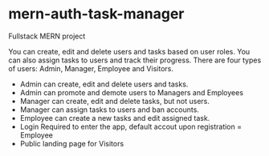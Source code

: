 # mern-auth-task-manager

Fullstack MERN project

You can create, edit and delete users and tasks based on user roles. You can also assign tasks to users and track their progress. There are four types of users: Admin, Manager, Employee and Visitors.

- Admin can create, edit and delete users and tasks.
- Admin can promote and demote users to Managers and Employees
- Manager can create, edit and delete tasks, but not users.
- Manager can assign tasks to users and ban accounts.
- Employee can create a new tasks and edit assigned task.
- Login Required to enter the app, default accout upon registration = Employee
- Public landing page for Visitors
